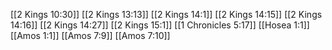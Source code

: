 [[2 Kings 10:30]]
[[2 Kings 13:13]]
[[2 Kings 14:1]]
[[2 Kings 14:15]]
[[2 Kings 14:16]]
[[2 Kings 14:27]]
[[2 Kings 15:1]]
[[1 Chronicles 5:17]]
[[Hosea 1:1]]
[[Amos 1:1]]
[[Amos 7:9]]
[[Amos 7:10]]
